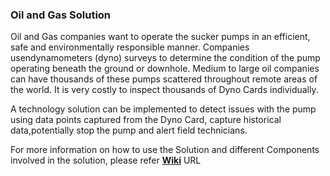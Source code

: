 ### Oil and Gas Solution

   Oil and Gas companies want to operate the sucker pumps in an efficient, safe and environmentally responsible manner. Companies usendynamometers (dyno) surveys to determine the condition of the pump operating beneath the ground or downhole. Medium to large oil companies can have thousands of these pumps scattered throughout remote areas of the world. It is very costly to inspect thousands of Dyno Cards individually.

   A technology solution can be implemented to detect issues with the pump using data points captured from the Dyno Card, capture historical data,potentially stop the pump and alert field technicians.

For more information on how to use the Solution and different Components involved in the solution, please refer **[Wiki](https://github.com/sysgain/Oil-Gas/wiki)** URL
